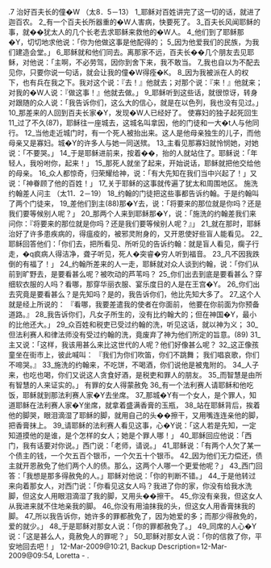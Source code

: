 .7 
治好百夫长的僮�W 
（太8．5－13） 
1_耶稣对百姓讲完了这一切的话，就进了迦百农。 2_有一个百夫长所器重的�W人害病，快要死了。 3_百夫长风闻耶稣的事，就��犹太人的几个长老去求耶稣来救他的�W人。 4_他们到了耶稣那�Y，切切地求他说：「你为他做这事是他配得的； 5_因为他爱我们的民族，为我们建造会堂。」 6_耶稣就和他们同去。离那家不远，百夫长��几个朋友去见耶稣，对他说：「主啊，不必劳驾，因你到舍下来，我不敢当。 7_我也自以为不配去见你，只要你说一句话，就会让我的僮�W得痊�K。 8_因为我被派在人的权下，也有兵在我之下。我对这个说：『去！』他就去；对那个说：『来！』他就来；对我的�W人说：『做这事！』他就去做。」 9_耶稣听到这些话，就很惊讶，转身对跟随的众人说：「我告诉你们，这么大的信心，就是在以色列，我也没有见过。」 10_那差来的人回到百夫长家�Y，发现�W人已经好了。 
使寡妇的独子起死回生 
11_过了不久(87)，耶稣往一座城去，这城名叫拿因，他的门徒和一大�t人与他同行。 12_当他走近城门时，有一个死人被抬出来。这人是他母亲独生的儿子，而他母亲又是寡妇。城�Y的许多人与她一同送殡。 13_主看见那寡妇就怜悯她，对她说：「不要哭。」 14_于是耶稣进前来，按着��，抬的人就站住了。耶稣说：「年轻人，我吩咐你，起来！」 15_那死人就坐了起来，开始说话，耶稣就把他交给他的母亲。 16_众人都惊奇，归荣耀给神，说：「有大先知在我们当中兴起了！」又说：「神眷顾了他的百姓！」 17_关于耶稣的这事就传遍了犹太和周围地区。 
施洗约翰差人问主 
（太11．2－19） 
18_约翰的门徒把这些事都告诉约翰。于是约翰叫了两个门徒来， 19_差他们到主(88)那�Y去，说：「将要来的那位就是你吗？还是我们要等候别人呢？」 20_那两个人来到耶稣那�Y，说：「施洗的约翰差我们来问你：『将要来的那位就是你吗？还是我们要等候别人呢？』」 21_就在那时，耶稣治好了许多患疾病的，得瘟疫的，被邪灵附身的，又开恩使好些盲人能看见。 22_耶稣回答他们：「你们去，把所看见、所听见的告诉约翰：就是盲人看见，瘸子行走，�q疯病人得洁净，聋子听见，死人�突睿�穷人听到福音。 23_凡不因我跌倒的有福了！」 
24_约翰所差来的人一走，耶稣就对众人谈到约翰，说：「你们从前到旷野去，是要看甚么呢？被吹动的芦苇吗？ 25_你们出去到底是要看甚么？穿细软衣服的人吗？看哪，那穿华丽衣服、宴乐度日的人是在王宫�Y。 26_你们出去究竟是要看甚么？是先知吗？是的，我告诉你们，他比先知大多了。 27_这个人就是经上所说的： 
『看哪，我要差遣我的使者在你面前， 
他要在你前面为你预备道路。』 
28_我告诉你们，凡女子所生的，没有比约翰大的；但在神国�Y，最小的比他还大。」 29_众百姓和税吏已受过约翰的洗，听见这话，就以神为义； 30_但法利赛人和律法师没有受过约翰的洗，竟废弃了神为他们所定的旨意。(89) 
31_主又说：「这样，我该用甚么来比这世代的人呢？他们好像甚么呢？ 32_这正像孩童坐在街市上，彼此喊叫： 
『我们为你们吹笛，你们不跳舞； 
我们唱哀歌，你们不啼哭。』 
33_施洗的约翰来，不吃饼，不喝酒，你们说他是被鬼附的。 34_人子来，也吃也喝，你们又说这人贪食好酒，是税吏和罪人的朋友。 35_而智慧是由所有智慧的人来证实的。」 
有罪的女人得蒙赦免 
36_有一个法利赛人请耶稣和他吃饭，耶稣就到那法利赛人家�Y去坐席。 37_那城�Y有一个女人，是个罪人，知道耶稣在法利赛人家�Y坐席，就拿着盛满香膏的玉瓶， 38_站在耶稣背后，挨着他的脚哭，眼泪滴湿了耶稣的脚，就用自己的头��擦干，又用嘴连连亲他的脚，把香膏抹上。 39_请耶稣的法利赛人看见这事，心�Y说：「这人若是先知，一定知道摸他的是谁，是个怎样的女人；她是个罪人哪！」 40_耶稣回应他说：「西门，我有话要对你说。」西门说：「老师，请说。」 41_耶稣说：「有两个人欠了某一个债主的钱，一个欠五百个银币，一个欠五十个银币。 42_因为他们无力偿还，债主就开恩赦免了他们两个人的债。那么，这两个人哪一个更爱他呢？」 43_西门回答：「我想是那多得赦免的人。」耶稣对他说：「你的判断不错。」 44_于是他转过来向着那女人，对西门说：「你看见这女人吗？我进了你的家，你没有给我水洗脚，但这女人用眼泪滴湿了我的脚，又用头��擦干。 45_你没有亲我，但这女人从我进来就不住地亲我的脚。 46_你没有用油抹我的头，但这女人用香膏抹我的脚。 47_所以我告诉你，她许多的罪都赦免了，因为她爱的多；而那少得赦免的，爱的就少。」 48_于是耶稣对那女人说：「你的罪都赦免了。」 49_同席的人心�Y说：「这是甚么人，竟赦免人的罪呢？」 50_耶稣对那女人说：「你的信救了你，平安地回去吧！」 
12-Mar-2009@10:21, Backup Description=12-Mar-2009@09:54, Loretta - 
. 